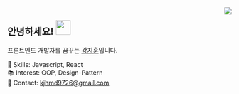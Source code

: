 <img align='right' src="https://github-readme-stats.vercel.app/api?username=KangJiJi&count_private=true&show_icons=true">

## 안녕하세요! <span><img src="https://user-images.githubusercontent.com/22635168/131712210-5d277eb7-418b-4d20-88b6-54606da7cbca.gif" height="33"><span>
  
프론트엔드 개발자를 꿈꾸는 [강지훈](http://www.kangji.info)입니다.<br/>

:wrench: Skills: Javascript, React<br/>
:books: Interest: OOP, Design-Pattern<br/>
:email: Contact: kjhmd9726@gmail.com<br/>
